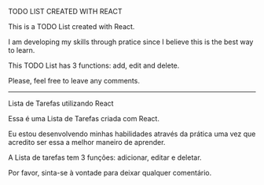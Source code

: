 TODO LIST CREATED WITH REACT

This is a TODO List created with React.

I am developing my skills through pratice since I believe this is the best way to learn.

This TODO List has 3 functions: add, edit and delete.

Please, feel free to leave any comments.

-------------------------------------------------------------------------------------------------------

Lista de Tarefas utilizando React

Essa é uma Lista de Tarefas criada com React.

Eu estou desenvolvendo minhas habilidades através da prática uma vez que acredito ser essa a melhor maneiro de aprender.

A Lista de tarefas tem 3 funções: adicionar, editar e deletar.

Por favor, sinta-se à vontade para deixar qualquer comentário.